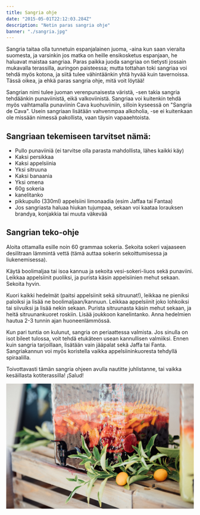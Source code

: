 ```yaml
---
title: Sangria ohje
date: "2015-05-01T22:12:03.284Z"
description: "Netin paras sangria ohje"
banner: "./sangria.jpg"
---
```


Sangria taitaa olla tunnetuin espanjalainen juoma, -aina kun saan vieraita suomesta, ja varsinkin jos matka on heille ensikosketus espanjaan, he haluavat maistaa sangriaa. Paras paikka juoda sangriaa on tietysti jossain mukavalla terassilla, auringon paisteessa; mutta tottahan toki sangriaa voi tehdä myös kotona, ja siitä tulee vähintäänkin yhtä hyvää kuin tavernoissa. Tässä oikea, ja ehkä paras sangria ohje, mitä voit löytää!

Sangrian nimi tulee juoman verenpunaisesta väristä, -sen takia sangria tehdäänkin punaviinistä, eikä valkoviinistä. Sangriaa voi kuitenkin tehdä myös vaihtamalla punaviinin Cava kuohuviiniin, silloin kyseessä on "Sangria de Cava".
Usein sangriaan lisätään vahvenmpaa alkoholia, -se ei kuitenkaan ole missään nimessä pakollista, vaan täysin vapaaehtoista.


## Sangriaan tekemiseen tarvitset nämä:

- Pullo punaviiniä (ei tarvitse olla parasta mahdollista, lähes kaikki käy)
- Kaksi persikkaa
- Kaksi appelsiinia
- Yksi sitruuna
- Kaksi banaania
- Yksi omena
- 60g sokeria
- kanelitanko
- pikkupullo (330ml) appelsiini limonaadia (esim Jaffaa tai Fantaa)
- Jos sangriasta haluaa hiukan tujumpaa, sekaan voi kaataa lorauksen brandya, konjakkia tai muuta väkevää

## Sangrian teko-ohje
Aloita ottamalla esille noin 60 grammaa sokeria. Sekoita sokeri vajaaseen desilitraan lämmintä vettä (tämä auttaa sokerin sekoittumisessa ja liukenemisessa).

Käytä boolimaljaa tai isoa kannua ja sekoita vesi-sokeri-liuos sekä punaviini. Leikkaa appelsiinit puoliksi, ja purista käsin appelsiinien mehut sekaan. Sekoita hyvin.

Kuori kaikki hedelmät (paitsi appelsiinit sekä sitruunat!), leikkaa ne pieniksi paloiksi ja lisää ne boolimaljaan/kannuun. Leikkaa appelsiinit joko lohkoiksi tai siivuiksi ja lisää nekin sekaan. Purista sitruunasta käsin mehut sekaan, ja heitä sitruunankuoret roskiin. Lisää joukkoon kanelintanko. Anna hedelmien hautua 2-3 tunnin ajan huoneenlämmössä.

Kun pari tuntia on kulunut, sangria on periaattessa valmista. Jos sinulla on isot bileet tulossa, voit tehdä etukäteen usean kannullisen valmiiksi. Ennen kuin sangria tarjoillaan, lisätään vain jääpalat sekä Jaffa tai Fanta. Sangriakannun voi myös koristella vaikka appelsiininkuoresta tehdyllä spiraalilla.

Toivottavasti tämän sangria ohjeen avulla nautitte juhlistanne, tai vaikka kesäillasta kotiterassilla! ¡Salud!


![Sangria](./sangria.jpg)
